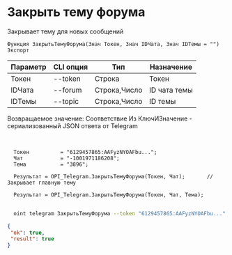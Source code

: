 ﻿---
sidebar_position: 4
---

# Закрыть тему форума
 Закрывает тему для новых сообщений



`Функция ЗакрытьТемуФорума(Знач Токен, Знач IDЧата, Знач IDТемы = "") Экспорт`

  | Параметр | CLI опция | Тип | Назначение |
  |-|-|-|-|
  | Токен | --token | Строка | Токен |
  | IDЧата | --forum | Строка,Число | ID чата темы |
  | IDТемы | --topic | Строка,Число | ID темы |

  
  Возвращаемое значение:   Соответствие Из КлючИЗначение - сериализованный JSON ответа от Telegram

<br/>




```bsl title="Пример кода"
  Токен          = "6129457865:AAFyzNYOAFbu...";
  Чат            = "-1001971186208";
  Тема           = "3896";
  
  Результат = OPI_Telegram.ЗакрытьТемуФорума(Токен, Чат);       // Закрывает главную тему
  
  Результат = OPI_Telegram.ЗакрытьТемуФорума(Токен, Чат, Тема);
```



```sh title="Пример команды CLI"
    
  oint telegram ЗакрытьТемуФорума --token "6129457865:AAFyzNYOAFbu..." --forum %forum% --topic %topic%

```

```json title="Результат"
{
 "ok": true,
 "result": true
}
```
